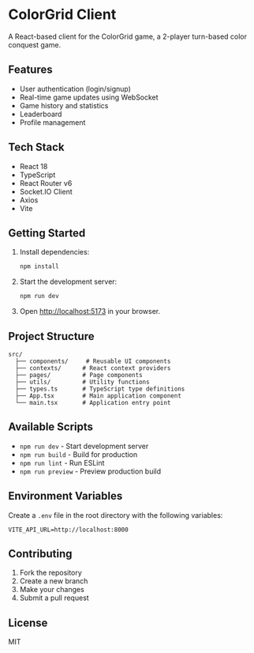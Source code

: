 # ColorGrid Client

A React-based client for the ColorGrid game, a 2-player turn-based color conquest game.

## Features

- User authentication (login/signup)
- Real-time game updates using WebSocket
- Game history and statistics
- Leaderboard
- Profile management

## Tech Stack

- React 18
- TypeScript
- React Router v6
- Socket.IO Client
- Axios
- Vite

## Getting Started

1. Install dependencies:
   ```bash
   npm install
   ```

2. Start the development server:
   ```bash
   npm run dev
   ```

3. Open [http://localhost:5173](http://localhost:5173) in your browser.

## Project Structure

```
src/
  ├── components/     # Reusable UI components
  ├── contexts/      # React context providers
  ├── pages/         # Page components
  ├── utils/         # Utility functions
  ├── types.ts       # TypeScript type definitions
  ├── App.tsx        # Main application component
  └── main.tsx       # Application entry point
```

## Available Scripts

- `npm run dev` - Start development server
- `npm run build` - Build for production
- `npm run lint` - Run ESLint
- `npm run preview` - Preview production build

## Environment Variables

Create a `.env` file in the root directory with the following variables:

```env
VITE_API_URL=http://localhost:8000
```

## Contributing

1. Fork the repository
2. Create a new branch
3. Make your changes
4. Submit a pull request

## License

MIT
